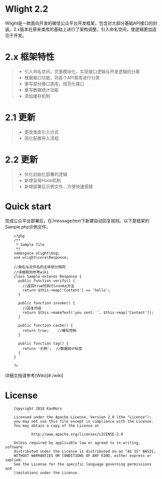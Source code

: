 # **Wlight 2.2** #

Wlight是一款面向开发的微信公众平台开发框架，包含对大部分基础API接口的封装。2.x版本在原来类库的基础上进行了架构调整，引入命名空间，使逻辑更加适合于开发。


# **2.x 框架特性** #

> - 引入命名空间，完善模块化，实现接口逻辑与开发逻辑的分离
> - 根据接口功能，将各个API类库进行分类
> - 重写部分接口类库，规范化接口
> - 重写数据统计功能
> - 添加缓存机制

# **2.1 更新** #

> - 更改类库引入方式
> - 简化配置导入流程

# **2.2 更新** #

> - 优化初始化部署的逻辑
> - 新增全局Hook机制
> - 新增部署后示例文件，方便快速搭建

# **Quick start** #

完成公众平台部署后，在/message/text下新建自动回复规则。以下是框架的Sample.php示例文件。

		<?php
		/**
		 * Sample file
		 */
		namespace wlight\msg;
		use wlight\core\Response;

		//类名与文件名的主体部分相同
		//详细规则参考wiki
		class Sample extends Response {
		  public function verify() {
		    //返回true时执行invoke方法
		    return $this->map['Content'] == 'hello';
		  }

		  public function invoke() {
		    //回复内容
		    return $this->makeText('you sent: '. $this->map['Content']);
		  }

		  public function cache() {
		    return true;    //缓存控制
		  }

		  public function tag() {
		    return '示例';  //数据统计标签
		  }
		}

		?>

详细文档请参考(Wiki)[#./wiki]

# **License** #

		Copyright 2016 KavMors

		Licensed under the Apache License, Version 2.0 (the "License");
		you may not use this file except in compliance with the License.
		You may obtain a copy of the License at

				http://www.apache.org/licenses/LICENSE-2.0

		Unless required by applicable law or agreed to in writing, software
		distributed under the License is distributed on an "AS IS" BASIS,
		WITHOUT WARRANTIES OR CONDITIONS OF ANY KIND, either express or implied.
		See the License for the specific language governing permissions and
		limitations under the License.
